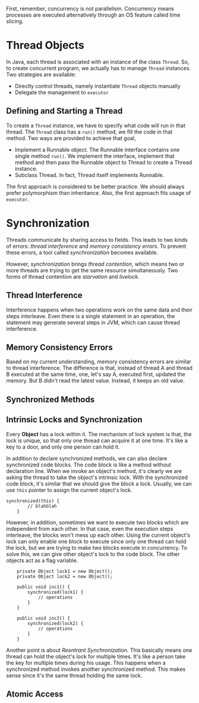 First, remember, concurrency is not parallelism. Concurrency means processes are
executed alternatively through an OS feature called time slicing.

# Thread Objects
In Java, each thread is associated with an instance of the class `Thread`. So,
to create concurrent program, we actually has to manage `Thread` instances. Two
strategies are available:

* Directly control threads, namely instantiate `Thread` objects manually
* Delegate the management to `executor`

## Defining and Starting a Thread
To create a `Thread` instance, we have to specify what code will run in that
thread. The `Thread` class has a `run()` method, we fill the code in that
method. Two ways are provided to achieve that goal,

* Implement a Runnable object. The Runnable interface contains one single method
  `run()`. We implement the interface, implement that method and then pass the
  Runnable object to Thread to create a Thread instance.
* Subclass Thread. In fact, Thread itself implements Runnable.

The first approach is considered to be better practice. We should always prefer
polymorphism than inheritance. Also, the first approach fits usage of `executor`.

# Synchronization
Threads communicate by sharing access to fields. This leads to two kinds of
errors: _thread interference_ and _memory consistency errors_. To prevent these
errors, a tool called _synchronization_ becomes available. 

However, _synchronization_ brings _thread contention_, which means two or more
threads are trying to get the same resource simultaneously. Two forms of thread
contention are _starvation_ and _livelock_.

## Thread Interference
Interference happens when two operations work on the same data and their steps
interleave. Even there is a single statement in an operation, the statement may
generate several steps in JVM, which can cause thread interference.

## Memory Consistency Errors
Based on my current understanding, memory consistency errors are similar to
thread interference. The difference is that, instead of thread A and thread B
executed at the same time, one, let's say A, executed first, updated the memory.
But B didn't read the latest value. Instead, it keeps an old value.

## Synchronized Methods

## Intrinsic Locks and Synchronization
Every **Object** has a lock within it. The mechanism of lock system is that,
the lock is unique, so that only one thread can acquire it at one time. It's
like a key to a door, and only one person can hold it.

In addition to declare synchronized methods, we can also declare synchronized
code blocks. The code block is like a method without declaration line. When we
invoke an object's method, it's clearly we are asking the thread to take the
object's intrinsic lock. With the synchronized code block, it's similar that we
should give the block a lock. Usually, we can use `this` pointer to assign the
current object's lock.
```
synchronized(this) {
        // blahblah
    }
```
However, in addition, sometimes we want to execute two blocks which are
independent from each other. In that case, even the execution steps interleave,
the blocks won't mess up each other. Using the current object's lock can only
enable one block to execute since only one thread can hold the lock, but we are
trying to make two blocks execute in concurrency. To solve this, we can give
other object's lock to the code block. The other objects act as a flag variable.
```
    private Object lock1 = new Object();
    private Object lock2 = new Object();

    public void inc1() {
        synchronized(lock1) {
            // operations 
        }
    }

    public void inc2() {
        synchronized(lock2) {
            // operations 
        }
    }
```

Another point is about _Reentrant Synchronization_. This basically means one
thread can hold the object's lock for multiple times. It's like a person take
the key for multiple times during his usage. This happens when a synchronized 
method invokes another synchronized method. This makes sense since it's the same
thread holding the same lock.

## Atomic Access


